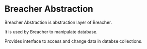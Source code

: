 
# Breacher Abstraction

Breacher Abstraction is abstraction layer of Breacher.

It is used by Breacher to manipulate database.

Provides interface to access and change data in databse collections.
